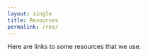 ```yaml
---
layout: single
title: Resources
permalink: /res/
---
```


Here are links to some resources that we use.

